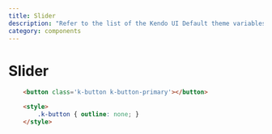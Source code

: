 ```yaml
---
title: Slider
description: "Refer to the list of the Kendo UI Default theme variables available for customization."
category: components
---
```


# Slider

```html
    <button class='k-button k-button-primary'></button>

    <style>
        .k-button { outline: none; }
    </style>
```

